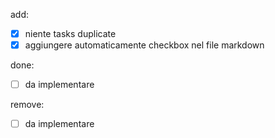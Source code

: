 add:
- [x] niente tasks duplicate
- [x] aggiungere automaticamente checkbox nel file markdown
 
done:
- [ ] da implementare 

remove:
- [ ] da implementare 
